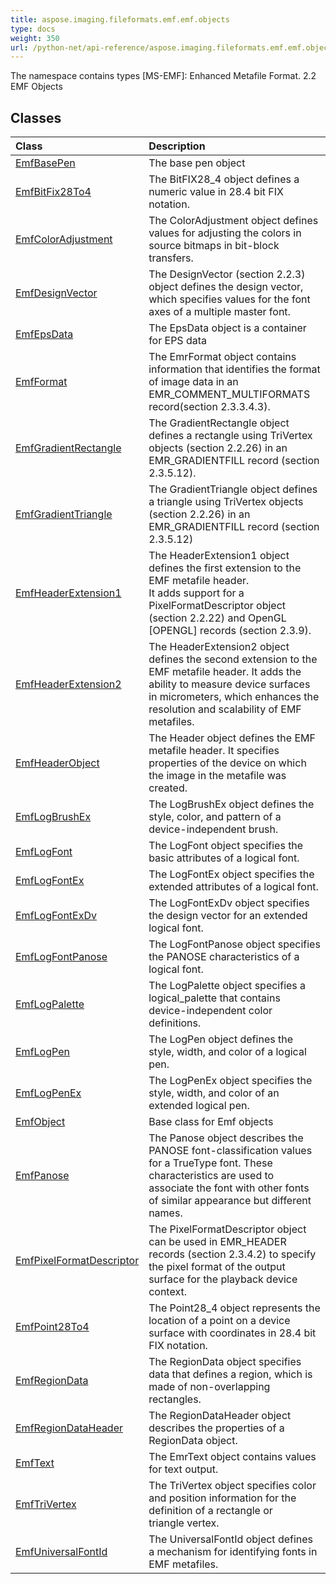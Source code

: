```yaml
---
title: aspose.imaging.fileformats.emf.emf.objects
type: docs
weight: 350
url: /python-net/api-reference/aspose.imaging.fileformats.emf.emf.objects/
---
```



The namespace contains types [MS-EMF]: Enhanced Metafile Format. 2.2 EMF Objects

## **Classes**
|**Class**|**Description**|
| :- | :- |
|[EmfBasePen](/imaging/python-net/api-reference/aspose.imaging.fileformats.emf.emf.objects/emfbasepen/)|The base pen object|
|[EmfBitFix28To4](/imaging/python-net/api-reference/aspose.imaging.fileformats.emf.emf.objects/emfbitfix28to4/)|The BitFIX28_4 object defines a numeric value in 28.4 bit FIX notation.|
|[EmfColorAdjustment](/imaging/python-net/api-reference/aspose.imaging.fileformats.emf.emf.objects/emfcoloradjustment/)|The ColorAdjustment object defines values for adjusting the colors in source bitmaps in bit-block transfers.|
|[EmfDesignVector](/imaging/python-net/api-reference/aspose.imaging.fileformats.emf.emf.objects/emfdesignvector/)|The DesignVector (section 2.2.3) object defines the design vector, which specifies values for the font axes of a multiple master font.|
|[EmfEpsData](/imaging/python-net/api-reference/aspose.imaging.fileformats.emf.emf.objects/emfepsdata/)|The EpsData object is a container for EPS data|
|[EmfFormat](/imaging/python-net/api-reference/aspose.imaging.fileformats.emf.emf.objects/emfformat/)|The EmrFormat object contains information that identifies the format of image data in an<br/>            EMR_COMMENT_MULTIFORMATS record(section 2.3.3.4.3).|
|[EmfGradientRectangle](/imaging/python-net/api-reference/aspose.imaging.fileformats.emf.emf.objects/emfgradientrectangle/)|The GradientRectangle object defines a rectangle using TriVertex objects (section 2.2.26) in an <br/>            EMR_GRADIENTFILL record (section 2.3.5.12).|
|[EmfGradientTriangle](/imaging/python-net/api-reference/aspose.imaging.fileformats.emf.emf.objects/emfgradienttriangle/)|The GradientTriangle object defines a triangle using TriVertex objects (section 2.2.26) in an <br/>            EMR_GRADIENTFILL record (section 2.3.5.12)|
|[EmfHeaderExtension1](/imaging/python-net/api-reference/aspose.imaging.fileformats.emf.emf.objects/emfheaderextension1/)|The HeaderExtension1 object defines the first extension to the EMF metafile header. <br/>            It adds support for a PixelFormatDescriptor object (section 2.2.22) and OpenGL <br/>            [OPENGL] records (section 2.3.9).|
|[EmfHeaderExtension2](/imaging/python-net/api-reference/aspose.imaging.fileformats.emf.emf.objects/emfheaderextension2/)|The HeaderExtension2 object defines the second extension to the EMF metafile header. It adds the<br/>            ability to measure device surfaces in micrometers, which enhances the resolution and scalability of EMF metafiles.|
|[EmfHeaderObject](/imaging/python-net/api-reference/aspose.imaging.fileformats.emf.emf.objects/emfheaderobject/)|The Header object defines the EMF metafile header. It specifies properties of the device on which the image in the metafile was created.|
|[EmfLogBrushEx](/imaging/python-net/api-reference/aspose.imaging.fileformats.emf.emf.objects/emflogbrushex/)|The LogBrushEx object defines the style, color, and pattern of a device-independent brush.|
|[EmfLogFont](/imaging/python-net/api-reference/aspose.imaging.fileformats.emf.emf.objects/emflogfont/)|The LogFont object specifies the basic attributes of a logical font.|
|[EmfLogFontEx](/imaging/python-net/api-reference/aspose.imaging.fileformats.emf.emf.objects/emflogfontex/)|The LogFontEx object specifies the extended attributes of a logical font.|
|[EmfLogFontExDv](/imaging/python-net/api-reference/aspose.imaging.fileformats.emf.emf.objects/emflogfontexdv/)|The LogFontExDv object specifies the design vector for an extended logical font.|
|[EmfLogFontPanose](/imaging/python-net/api-reference/aspose.imaging.fileformats.emf.emf.objects/emflogfontpanose/)|The LogFontPanose object specifies the PANOSE characteristics of a logical font.|
|[EmfLogPalette](/imaging/python-net/api-reference/aspose.imaging.fileformats.emf.emf.objects/emflogpalette/)|The LogPalette object specifies a logical_palette that contains device-independent color definitions.|
|[EmfLogPen](/imaging/python-net/api-reference/aspose.imaging.fileformats.emf.emf.objects/emflogpen/)|The LogPen object defines the style, width, and color of a logical pen.|
|[EmfLogPenEx](/imaging/python-net/api-reference/aspose.imaging.fileformats.emf.emf.objects/emflogpenex/)|The LogPenEx object specifies the style, width, and color of an extended logical pen.|
|[EmfObject](/imaging/python-net/api-reference/aspose.imaging.fileformats.emf.emf.objects/emfobject/)|Base class for Emf objects|
|[EmfPanose](/imaging/python-net/api-reference/aspose.imaging.fileformats.emf.emf.objects/emfpanose/)|The Panose object describes the PANOSE font-classification values for a TrueType font. These <br/>            characteristics are used to associate the font with other fonts of similar appearance but different names.|
|[EmfPixelFormatDescriptor](/imaging/python-net/api-reference/aspose.imaging.fileformats.emf.emf.objects/emfpixelformatdescriptor/)|The PixelFormatDescriptor object can be used in EMR_HEADER records (section 2.3.4.2) to specify the pixel format of the output surface for the playback device context.|
|[EmfPoint28To4](/imaging/python-net/api-reference/aspose.imaging.fileformats.emf.emf.objects/emfpoint28to4/)|The Point28_4 object represents the location of a point on a device surface with coordinates in 28.4 bit FIX notation.|
|[EmfRegionData](/imaging/python-net/api-reference/aspose.imaging.fileformats.emf.emf.objects/emfregiondata/)|The RegionData object specifies data that defines a region, which is made of non-overlapping rectangles.|
|[EmfRegionDataHeader](/imaging/python-net/api-reference/aspose.imaging.fileformats.emf.emf.objects/emfregiondataheader/)|The RegionDataHeader object describes the properties of a RegionData object.|
|[EmfText](/imaging/python-net/api-reference/aspose.imaging.fileformats.emf.emf.objects/emftext/)|The EmrText object contains values for text output.|
|[EmfTriVertex](/imaging/python-net/api-reference/aspose.imaging.fileformats.emf.emf.objects/emftrivertex/)|The TriVertex object specifies color and position information for the definition of a rectangle or <br/>            triangle vertex.|
|[EmfUniversalFontId](/imaging/python-net/api-reference/aspose.imaging.fileformats.emf.emf.objects/emfuniversalfontid/)|The UniversalFontId object defines a mechanism for identifying fonts in EMF metafiles.|
